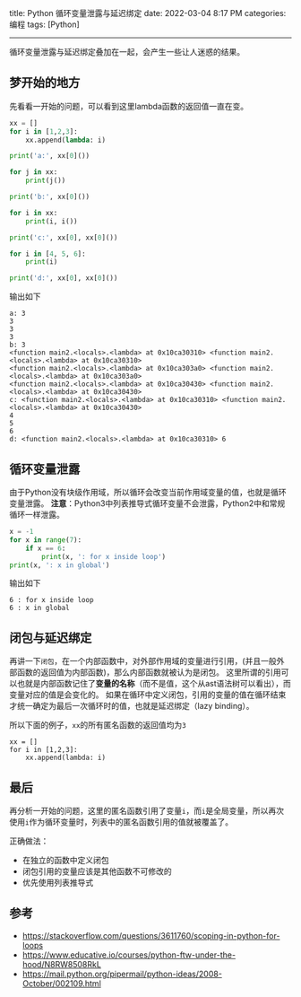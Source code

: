 title: Python 循环变量泄露与延迟绑定
date: 2022-03-04 8:17 PM
categories: 编程
tags: [Python]

--- 

循环变量泄露与延迟绑定叠加在一起，会产生一些让人迷惑的结果。
<!--more-->

## 梦开始的地方

先看看一开始的问题，可以看到这里lambda函数的返回值一直在变。

```Python
xx = []
for i in [1,2,3]:
    xx.append(lambda: i)

print('a:', xx[0]())

for j in xx:
    print(j())

print('b:', xx[0]())

for i in xx:
    print(i, i())

print('c:', xx[0], xx[0]())

for i in [4, 5, 6]:
    print(i)

print('d:', xx[0], xx[0]())
```

输出如下

```
a: 3
3
3
3
b: 3
<function main2.<locals>.<lambda> at 0x10ca30310> <function main2.<locals>.<lambda> at 0x10ca30310>
<function main2.<locals>.<lambda> at 0x10ca303a0> <function main2.<locals>.<lambda> at 0x10ca303a0>
<function main2.<locals>.<lambda> at 0x10ca30430> <function main2.<locals>.<lambda> at 0x10ca30430>
c: <function main2.<locals>.<lambda> at 0x10ca30310> <function main2.<locals>.<lambda> at 0x10ca30430>
4
5
6
d: <function main2.<locals>.<lambda> at 0x10ca30310> 6
```

## 循环变量泄露
由于Python没有块级作用域，所以循环会改变当前作用域变量的值，也就是循环变量泄露。
**注意**：Python3中列表推导式循环变量不会泄露，Python2中和常规循环一样泄露。

```Python
x = -1
for x in range(7):
    if x == 6:
        print(x, ': for x inside loop')
print(x, ': x in global')
```

输出如下

```
6 : for x inside loop
6 : x in global
```

## 闭包与延迟绑定
再讲一下`闭包`，在一个内部函数中，对外部作用域的变量进行引用，(并且一般外部函数的返回值为内部函数)，那么内部函数就被认为是闭包。
这里所谓的引用可以也就是内部函数记住了**变量的名称**（而不是值，这个从ast语法树可以看出），而变量对应的值是会变化的。
如果在循环中定义闭包，引用的变量的值在循环结束才统一确定为最后一次循环时的值，也就是延迟绑定（lazy binding）。

所以下面的例子，`xx`的所有匿名函数的返回值均为`3`
```
xx = []
for i in [1,2,3]:
    xx.append(lambda: i)
```

## 最后
再分析一开始的问题，这里的匿名函数引用了变量`i`，而`i`是全局变量，所以再次使用`i`作为循环变量时，列表中的匿名函数引用的值就被覆盖了。

正确做法：
- 在独立的函数中定义闭包
- 闭包引用的变量应该是其他函数不可修改的
- 优先使用列表推导式

## 参考
- https://stackoverflow.com/questions/3611760/scoping-in-python-for-loops
- https://www.educative.io/courses/python-ftw-under-the-hood/N8RW8508RkL
- https://mail.python.org/pipermail/python-ideas/2008-October/002109.html